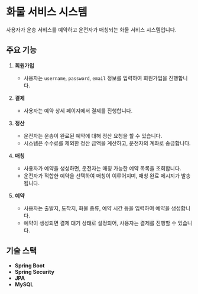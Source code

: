 # 화물 서비스 시스템

사용자가 운송 서비스를 예약하고 운전자가 매칭되는 화물 서비스 시스템입니다.

## 주요 기능

1. **회원가입**
   - 사용자는 `username`, `password`, `email` 정보를 입력하여 회원가입을 진행합니다.

2. **결제**
   - 사용자는 예약 상세 페이지에서 결제를 진행합니다.

3. **정산**
   - 운전자는 운송이 완료된 예약에 대해 정산 요청을 할 수 있습니다.
   - 시스템은 수수료를 제외한 정산 금액을 계산하고, 운전자의 계좌로 송금합니다.

4. **매칭**
   - 사용자가 예약을 생성하면, 운전자는 매칭 가능한 예약 목록을 조회합니다.
   - 운전자가 적합한 예약을 선택하여 매칭이 이루어지며, 매칭 완료 메시지가 발송됩니다.

5. **예약**
   - 사용자는 출발지, 도착지, 화물 종류, 예약 시간 등을 입력하여 예약을 생성합니다.
   - 예약이 생성되면 결제 대기 상태로 설정되어, 사용자는 결제를 진행할 수 있습니다.

## 기술 스택

- **Spring Boot**
- **Spring Security**
- **JPA**
- **MySQL**
